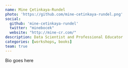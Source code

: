 ```yaml
---
name: Mine Çetinkaya-Rundel
photo: 'https://github.com/mine-cetinkaya-rundel.png'
social:
  github: 'mine-cetinkaya-rundel'
  twitter: "minebocek"
  website: "http://mine-cr.com/"
description: Data Scientist and Professional Educator
categories: [workshops, books]
team: true
---
```


Bio goes here
